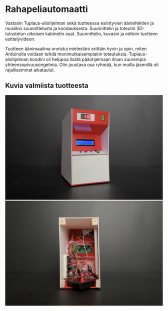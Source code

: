 # Rahapeliautomaatti

Vastasin Tuplaus-aliohjelman sekä tuotteessa esiintyvien ääniefektien ja musiikin suunnittelusta ja koodauksesta. Suunnittelin ja toteutin 3D-tulostetun ulkoisen kabinetin osat. Suunnittelin, kuvasin ja editoin tuotteen esittelyvideon.

Tuotteen äänimaailma onnistui mielestäni erittäin hyvin ja opin, miten Arduinolla voidaan tehdä monimutkaisempiakin toteutuksia. Tuplaus-aliohjelman koodini oli helppoa lisätä pääohjelmaan ilman suurempia yhteensopivuusongelmia. Olin joustava osa ryhmää, kun muilla jäsenillä oli rajallisemmat aikataulut.

## Kuvia valmiista tuotteesta

<img src="Peliautomaatti 1.jpg">
<img src="Peliautomaatti 2.jpg">
